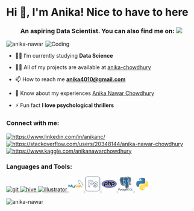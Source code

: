 <h1 align="left">Hi 👋, I'm Anika! Nice to have to here</h1>

<h3 align="center">An aspiring Data Scientist. You can also find me on: <a href="https://www.linkedin.com/in/anikanc/"> <img width="30px" src="https://img.icons8.com/color/48/000000/linkedin.png" ></a></h4> 

<img align="right" alt="Coding" width="400" src="https://media.giphy.com/media/v1.Y2lkPTc5MGI3NjExd3J4Z3p0NjNiY2s3Y3h0Z281aGgxeGozZjR2ZzU0eHdnNjN4dGdmNCZlcD12MV9pbnRlcm5hbF9naWZfYnlfaWQmY3Q9cw/NgurY1o4z080Jfoyzw/giphy.gif"> 

<p align="left"> <img src="https://komarev.com/ghpvc/?username=anika-nawar&label=Profile%20views&color=0e75b6&style=flat" alt="anika-nawar" /> </p>

- 👩‍🎓 I’m currently studying **Data Science**

- 👨‍💻 All of my projects are available at [anika-chowdhury](https://github.com/anika-chowdhury?tab=projects)

- 📫 How to reach me **anika4010@gmail.com**

- 📄 Know about my experiences [Anika Nawar Chowdhury](https://flowcv.com/resume/ju281ho2bn)

- ⚡ Fun fact **I love psychological thrillers**

<h3 align="left">Connect with me:</h3>
<p align="left">
<a href="https://linkedin.com/in/https://www.linkedin.com/in/anikanc/" target="blank"><img align="center" src="https://raw.githubusercontent.com/rahuldkjain/github-profile-readme-generator/master/src/images/icons/Social/linked-in-alt.svg" alt="https://www.linkedin.com/in/anikanc/" height="30" width="40" /></a>
<a href="https://stackoverflow.com/users/https://stackoverflow.com/users/20348144/anika-nawar-chowdhury" target="blank"><img align="center" src="https://raw.githubusercontent.com/rahuldkjain/github-profile-readme-generator/master/src/images/icons/Social/stack-overflow.svg" alt="https://stackoverflow.com/users/20348144/anika-nawar-chowdhury" height="30" width="40" /></a>
<a href="https://kaggle.com/https://www.kaggle.com/anikanawarchowdhury" target="blank"><img align="center" src="https://raw.githubusercontent.com/rahuldkjain/github-profile-readme-generator/master/src/images/icons/Social/kaggle.svg" alt="https://www.kaggle.com/anikanawarchowdhury" height="30" width="40" /></a>
</p>

<h3 align="left">Languages and Tools:</h3>
<p align="left"> <a href="https://git-scm.com/" target="_blank" rel="noreferrer"> <img src="https://www.vectorlogo.zone/logos/git-scm/git-scm-icon.svg" alt="git" width="40" height="40"/> </a> <a href="https://hive.apache.org/" target="_blank" rel="noreferrer"> <img src="https://www.vectorlogo.zone/logos/apache_hive/apache_hive-icon.svg" alt="hive" width="40" height="40"/> </a> <a href="https://www.adobe.com/in/products/illustrator.html" target="_blank" rel="noreferrer"> <img src="https://www.vectorlogo.zone/logos/adobe_illustrator/adobe_illustrator-icon.svg" alt="illustrator" width="40" height="40"/> </a> <a href="https://www.mysql.com/" target="_blank" rel="noreferrer"> <img src="https://raw.githubusercontent.com/devicons/devicon/master/icons/mysql/mysql-original-wordmark.svg" alt="mysql" width="40" height="40"/> </a> <a href="https://www.photoshop.com/en" target="_blank" rel="noreferrer"> <img src="https://raw.githubusercontent.com/devicons/devicon/master/icons/photoshop/photoshop-line.svg" alt="photoshop" width="40" height="40"/> </a> <a href="https://www.php.net" target="_blank" rel="noreferrer"> <img src="https://raw.githubusercontent.com/devicons/devicon/master/icons/php/php-original.svg" alt="php" width="40" height="40"/> </a> <a href="https://www.postgresql.org" target="_blank" rel="noreferrer"> <img src="https://raw.githubusercontent.com/devicons/devicon/master/icons/postgresql/postgresql-original-wordmark.svg" alt="postgresql" width="40" height="40"/> </a> <a href="https://www.python.org" target="_blank" rel="noreferrer"> <img src="https://raw.githubusercontent.com/devicons/devicon/master/icons/python/python-original.svg" alt="python" width="40" height="40"/> </a> </p>


<p><img align="center" src="https://github-readme-streak-stats.herokuapp.com/?user=anika-nawar&" alt="anika-nawar" /></p>

